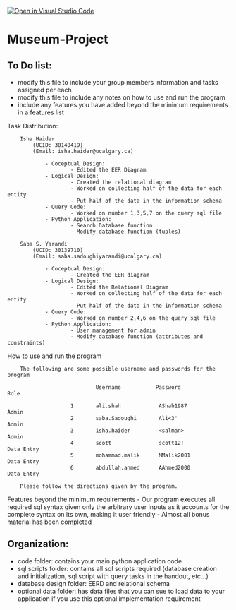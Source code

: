 [![Open in Visual Studio Code](https://classroom.github.com/assets/open-in-vscode-c66648af7eb3fe8bc4f294546bfd86ef473780cde1dea487d3c4ff354943c9ae.svg)](https://classroom.github.com/online_ide?assignment_repo_id=9405389&assignment_repo_type=AssignmentRepo)
# Museum-Project
## To Do list:
- modify this file to include your group members information and tasks assigned per each
- modify this file to include any notes on how to use and run the program
- include any features you have added beyond the minimum requirements in a features list


Task Distribution: 

        Isha Haider
            (UCID: 30140419)
            (Email: isha.haider@ucalgary.ca)

                - Coceptual Design:
                        - Edited the EER Diagram 
                - Logical Design:
                        - Created the relational diagram
                        - Worked on collecting half of the data for each entity
                        - Put half of the data in the information schema 
                - Query Code:
                        - Worked on number 1,3,5,7 on the query sql file 
                - Python Application:
                        - Search Database function
                        - Modify database function (tuples)

        Saba S. Yarandi
            (UCID: 30139710)
            (Email: saba.sadoughiyarandi@ucalgary.ca)

                - Coceptual Design:
                        - Created the EER diagram
                - Logical Design:
                        - Edited the Relational Diagram
                        - Worked on collecting half of the data for each entity
                        - Put half of the data in the information schema
                - Query Code:
                        - Worked on number 2,4,6 on the query sql file 
                - Python Application:
                        - User management for admin
                        - Modify database function (attributes and constraints)


How to use and run the program

        The following are some possible username and passwords for the program 

                                Username           Password             Role

                        1       ali.shah            AShah1987           Admin
                        2       saba.Sadoughi       Ali<3'              Admin
                        3       isha.haider         <salman>            Admin
                        4       scott               scott12!            Data Entry
                        5       mohammad.malik      MMalik2001          Data Entry   
                        6       abdullah.ahmed      AAhmed2000          Data Entry

        Please follow the directions given by the program. 

Features beyond the minimum requirements
        - Our program executes all required sql syntax given only the arbitrary user inputs as it accounts for the complete syntax on its own, making it user friendly
        - Almost all bonus material has been completed 
        
## Organization:
- code folder: contains your main python application code
- sql scripts folder: contains all sql scripts required (database creation and initialization, sql script with query tasks in the handout, etc...)
- database design folder: EERD and relational schema
- optional data folder: has data files that you can sue to load data to your application if you use this optional implementation requirement
